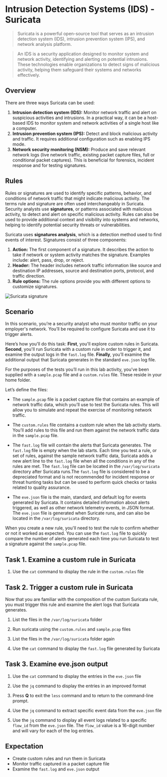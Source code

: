 # Intrusion Detection Systems (IDS) - Suricata

> Suricata is a powerful open-source tool that serves as an intrusion detection system (IDS), intrusion prevention system (IPS), and network analysis platform.

> An IDS is a security application designed to monitor system and network activity, identifying and alerting on potential intrusions. These technologies enable organizations to detect signs of malicious activity, helping them safeguard their systems and networks effectively.

## Overview
There are three ways Suricata can be used: 
1. **Intrusion detection system (IDS):** Monitor network traffic and alert on suspicious activities and intrusions. In a practical way, it can be a host-based IDS to monitor system and network activities of a single host like a computer.
2. **Intrusion prevention system (IPS):** Detect and block malicious activity and traffic. It requires additional configuration such as enabling IPS mode.
3. **Network security monitoring (NSM):** Produce and save relevant network logs (live network traffic, existing packet capture files, full or conditional packet captures). This is beneficial for forensics, incident response and for testing signatures.

## Rules 
Rules or signatures are used to identify specific patterns, behavior, and conditions of network traffic that might indicate malicious activity. The terms rule and signature are often used interchangeably in Suricata. Security analysts use **signatures**, or patterns associated with malicious activity, to detect and alert on specific malicious activity. Rules can also be used to provide additional context and visibility into systems and networks, helping to identify potential security threats or vulnerabilities. 

Suricata uses **signatures analysis**, which is a detection method used to find events of interest. Signatures consist of three components:
1. **Action:** The first component of a signature. It describes the action to take if network or system activity matches the signature. Examples include: alert, pass, drop, or reject.
2. **Header:** The header includes network traffic information like source and destination IP addresses, source and destination ports, protocol, and traffic direction.
3. **Rule options:** The rule options provide you with different options to customize signatures.

![Suricata signature](https://github.com/user-attachments/assets/4f5f6188-b2fb-4a6e-a90c-edca0aeee97a)

## Scenario

In this scenario, you’re a security analyst who must monitor traffic on your employer's network. You’ll be required to configure Suricata and use it to trigger alerts.

Here’s how you'll do this task: **First**, you'll explore custom rules in Suricata. **Second**, you'll run Suricata with a custom rule in order to trigger it, and examine the output logs in the `fast.log` file. **Finally**, you’ll examine the additional output that Suricata generates in the standard `eve.json` log file.

For the purposes of the tests you’ll run in this lab activity, you’ve been supplied with a `sample.pcap` file and a `custom.rules` file. These reside in your home folder.

Let’s define the files: 

* The `sample.pcap` file is a packet capture file that contains an example of network traffic data, which you’ll use to test the Suricata rules. This will allow you to simulate and repeat the exercise of monitoring network traffic.
  
* The `custom.rules` file contains a custom rule when the lab activity starts. You’ll add rules to this file and run them against the network traffic data in the `sample.pcap` file.

* The `fast.log` file will contain the alerts that Suricata generates. The `fast.log` file is empty when the lab starts. Each time you test a rule, or set of rules, against the sample network traffic data, Suricata adds a new alert line to the `fast.log` file when all the conditions in any of the rules are met. The `fast.log` file can be located in the `/var/log/suricata` directory after Suricata runs.The `fast.log` file is considered to be a depreciated format and is not recommended for incident response or threat hunting tasks but can be used to perform quick checks or tasks related to quality assurance.

* The `eve.json` file is the main, standard, and default log for events generated by Suricata. It contains detailed information about alerts triggered, as well as other network telemetry events, in JSON format. The `eve.json` file is generated when Suricate runs, and can also be located in the `/var/log/suricata` directory.

When you create a new rule, you'll need to test the rule to confirm whether or not it worked as expected. You can use the `fast.log` file to quickly compare the number of alerts generated each time you run Suricata to test a signature against the `sample.pcap` file.

## Task 1. Examine a custom rule in Suricata

1. Use the `cat` command to display the rule in the `custom.rules` file

## Task 2. Trigger a custom rule in Suricata

Now that you are familiar with the composition of the custom Suricata rule, you must trigger this rule and examine the alert logs that Suricata generates.

1. List the files in the `/var/log/suricata` folder

2. Run suricata using the `custom.rules`  and `sample.pcap` files

3. List the files in the `/var/log/suricata` folder again

4. Use the `cat` command to display the `fast.log` file generated by Suricata

## Task 3. Examine eve.json output

1. Use the `cat` command to display the entries in the `eve.json` file

2. Use the `jq` command to display the entries in an improved format

3. Press **Q** to exit the `less` command and to return to the command-line prompt.

4. Use the `jq` command to extract specific event data from the `eve.json` file

5. Use the `jq` command to display all event logs related to a specific `flow_id` from the `eve.json` file. The `flow_id` value is a 16-digit number and will vary for each of the log entries. 

## Expectation 

* Create custom rules and run them in Suricata
* Monitor traffic captured in a packet capture file
* Examine the `fast.log` and `eve.json` output
